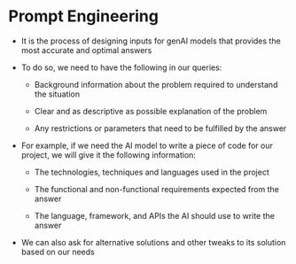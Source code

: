 # Prompt Engineering

- It is the process of designing inputs for genAI models that provides the most
accurate and optimal answers

- To do so, we need to have the following in our queries:

  - Background information about the problem required to understand the situation

  - Clear and as descriptive as possible explanation of the problem

  - Any restrictions or parameters that need to be fulfilled by the answer

- For example, if we need the AI model to write a piece of code for our project,
we will give it the following information:

  - The technologies, techniques and languages used in the project

  - The functional and non-functional requirements expected from the answer

  - The language, framework, and APIs the AI should use to write the answer

- We can also ask for alternative solutions and other tweaks to its solution based
on our needs
